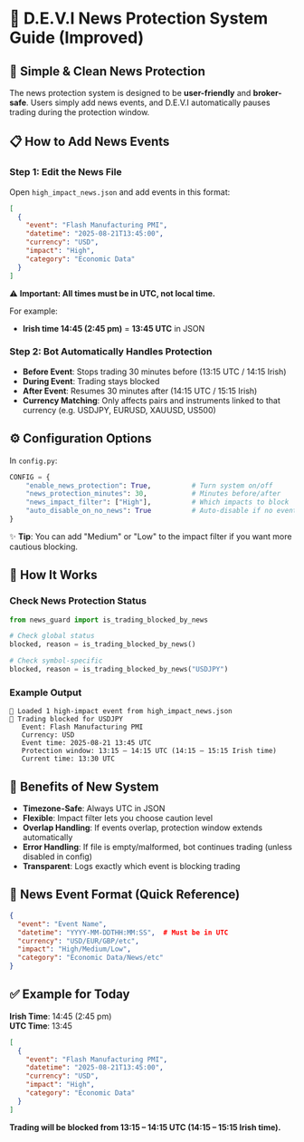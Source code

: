 # 📰 D.E.V.I News Protection System Guide (Improved)

## 🎯 **Simple & Clean News Protection**

The news protection system is designed to be **user-friendly** and **broker-safe**. Users simply add news events, and D.E.V.I automatically pauses trading during the protection window.

## 📋 **How to Add News Events**

### **Step 1: Edit the News File**

Open `high_impact_news.json` and add events in this format:

```json
[
  {
    "event": "Flash Manufacturing PMI",
    "datetime": "2025-08-21T13:45:00", 
    "currency": "USD",
    "impact": "High",
    "category": "Economic Data"
  }
]
```

⚠️ **Important: All times must be in UTC, not local time.**

For example:
- **Irish time 14:45 (2:45 pm)** = **13:45 UTC** in JSON

### **Step 2: Bot Automatically Handles Protection**

- **Before Event**: Stops trading 30 minutes before (13:15 UTC / 14:15 Irish)
- **During Event**: Trading stays blocked
- **After Event**: Resumes 30 minutes after (14:15 UTC / 15:15 Irish)
- **Currency Matching**: Only affects pairs and instruments linked to that currency (e.g. USDJPY, EURUSD, XAUUSD, US500)

## ⚙️ **Configuration Options**

In `config.py`:

```python
CONFIG = {
    "enable_news_protection": True,          # Turn system on/off
    "news_protection_minutes": 30,           # Minutes before/after
    "news_impact_filter": ["High"],          # Which impacts to block
    "auto_disable_on_no_news": True          # Auto-disable if no events in file
}
```

✨ **Tip**: You can add "Medium" or "Low" to the impact filter if you want more cautious blocking.

## 🔧 **How It Works**

### **Check News Protection Status**
```python
from news_guard import is_trading_blocked_by_news

# Check global status
blocked, reason = is_trading_blocked_by_news()

# Check symbol-specific
blocked, reason = is_trading_blocked_by_news("USDJPY")
```

### **Example Output**
```
📰 Loaded 1 high-impact event from high_impact_news.json
🚫 Trading blocked for USDJPY
   Event: Flash Manufacturing PMI
   Currency: USD
   Event time: 2025-08-21 13:45 UTC
   Protection window: 13:15 – 14:15 UTC (14:15 – 15:15 Irish time)
   Current time: 13:30 UTC
```

## 🚀 **Benefits of New System**

- **Timezone-Safe**: Always UTC in JSON
- **Flexible**: Impact filter lets you choose caution level
- **Overlap Handling**: If events overlap, protection window extends automatically
- **Error Handling**: If file is empty/malformed, bot continues trading (unless disabled in config)
- **Transparent**: Logs exactly which event is blocking trading

## 📝 **News Event Format (Quick Reference)**

```json
{
  "event": "Event Name",
  "datetime": "YYYY-MM-DDTHH:MM:SS",  # Must be in UTC
  "currency": "USD/EUR/GBP/etc",
  "impact": "High/Medium/Low",
  "category": "Economic Data/News/etc"
}
```

## ✅ **Example for Today**

**Irish Time**: 14:45 (2:45 pm)  
**UTC Time**: 13:45

```json
[
  {
    "event": "Flash Manufacturing PMI",
    "datetime": "2025-08-21T13:45:00",
    "currency": "USD",
    "impact": "High",
    "category": "Economic Data"
  }
]
```

**Trading will be blocked from 13:15 – 14:15 UTC (14:15 – 15:15 Irish time).**
